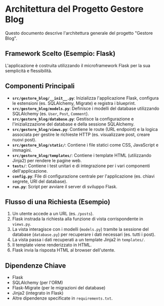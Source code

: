 # Architettura del Progetto Gestore Blog

Questo documento descrive l'architettura generale del progetto "Gestore Blog".

## Framework Scelto (Esempio: Flask)

L'applicazione è costruita utilizzando il microframework Flask per la sua semplicità e flessibilità.

## Componenti Principali

- **`src/gestore_blog/__init__.py`**: Inizializza l'applicazione Flask, configura le estensioni (es. SQLAlchemy, Migrate) e registra i blueprint.
- **`src/gestore_blog/models.py`**: Definisce i modelli del database utilizzando SQLAlchemy (es. `User`, `Post`, `Comment`).
- **`src/gestore_blog/database.py`**: Gestisce la configurazione e l'inizializzazione del database e della sessione SQLAlchemy.
- **`src/gestore_blog/views.py`**: Contiene le route (URL endpoint) e la logica associata per gestire le richieste HTTP (es. visualizzare post, creare nuovi post).
- **`src/gestore_blog/static/`**: Contiene i file statici come CSS, JavaScript e immagini.
- **`src/gestore_blog/templates/`**: Contiene i template HTML (utilizzando Jinja2) per rendere le pagine web.
- **`tests/`**: Contiene i test unitari e di integrazione per i vari componenti dell'applicazione.
- **`config.py`**: File di configurazione centrale per l'applicazione (es. chiavi segrete, URI del database).
- **`run.py`**: Script per avviare il server di sviluppo Flask.

## Flusso di una Richiesta (Esempio)

1. Un utente accede a un URL (es. `/posts`).
2. Flask instrada la richiesta alla funzione di vista corrispondente in `views.py`.
3. La vista interagisce con i modelli (`models.py`) tramite la sessione del database (`database.py`) per recuperare i dati necessari (es. tutti i post).
4. La vista passa i dati recuperati a un template Jinja2 in `templates/`.
5. Il template viene renderizzato in HTML.
6. Flask invia la risposta HTML al browser dell'utente.

## Dipendenze Chiave

- Flask
- SQLAlchemy (per l'ORM)
- Flask-Migrate (per le migrazioni del database)
- Jinja2 (integrato in Flask)
- Altre dipendenze specificate in `requirements.txt`.
